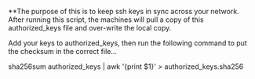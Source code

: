 
**The purpose of this is to keep ssh keys in sync across your network. After running this script, the machines will pull a copy of this authorized_keys file and over-write the local copy.

Add your keys to authorized_keys, then run the following command to put the checksum in the correct file...

sha256sum authorized_keys | awk '{print $1}' > authorized_keys.sha256
